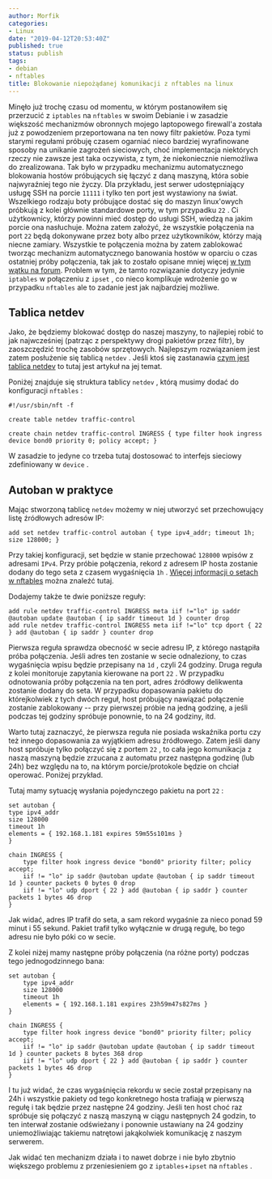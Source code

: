 ```yaml
---
author: Morfik
categories:
- Linux
date: "2019-04-12T20:53:40Z"
published: true
status: publish
tags:
- debian
- nftables
title: Blokowanie niepożądanej komunikacji z nftables na linux
---
```


Minęło już trochę czasu od momentu, w którym postanowiłem się przerzucić z `iptables` na `nftables`
w swoim Debianie i w zasadzie większość mechanizmów obronnych mojego laptopowego firewall'a została
już z powodzeniem przeportowana na ten nowy filtr pakietów. Poza tymi starymi regułami próbuję
czasem ogarniać nieco bardziej wyrafinowane sposoby na unikanie zagrożeń sieciowych, choć
implementacja niektórych rzeczy nie zawsze jest taka oczywista, z tym, że niekoniecznie niemożliwa
do zrealizowana. Tak było w przypadku mechanizmu automatycznego blokowania hostów próbujących się
łączyć z daną maszyną, która sobie najwyraźniej tego nie życzy. Dla przykładu, jest serwer
udostępniający usługę SSH na porcie `11111` i tylko ten port jest wystawiony na świat. Wszelkiego
rodzaju boty próbujące dostać się do maszyn linux'owych próbkują z kolei głównie standardowe porty,
w tym przypadku `22` . Ci użytkownicy, którzy powinni mieć dostęp do usługi SSH, wiedzą na jakim
porcie ona nasłuchuje. Można zatem założyć, że wszystkie połączenia na port `22` będą dokonywane
przez boty albo przez użytkowników, którzy mają niecne zamiary. Wszystkie te połączenia można by
zatem zablokować tworząc mechanizm automatycznego banowania hostów w oparciu o czas ostatniej próby
połączenia, tak jak to zostało opisane mniej
więcej [w tym wątku na forum](https://forum.dug.net.pl/viewtopic.php?pid=269383). Problem w tym, że
tamto rozwiązanie dotyczy jedynie `iptables` w połączeniu z `ipset` , co nieco komplikuje wdrożenie
go w przypadku `nftables` ale to zadanie jest jak najbardziej możliwe.

<!--more-->
## Tablica netdev

Jako, że będziemy blokować dostęp do naszej maszyny, to najlepiej robić to jak najwcześniej
(patrząc z perspektywy drogi pakietów przez filtr), by zaoszczędzić trochę zasobów sprzętowych.
Najlepszym rozwiązaniem jest zatem posłużenie się tablicą `netdev` . Jeśli ktoś się
zastanawia [czym jest tablica netdev](/post/unikanie-syn-icmp-udp-ping-flood-w-linux-z-nftables/)
to tutaj jest artykuł na jej temat.

Poniżej znajduje się struktura tablicy `netdev` , którą musimy dodać do konfiguracji `nftables` :

    #!/usr/sbin/nft -f

    create table netdev traffic-control

    create chain netdev traffic-control INGRESS { type filter hook ingress device bond0 priority 0; policy accept; }

W zasadzie to jedyne co trzeba tutaj dostosować to interfejs sieciowy zdefiniowany w `device` .

## Autoban w praktyce

Mając stworzoną tablicę `netdev` możemy w niej utworzyć set przechowujący listę źródłowych adresów
IP:

    add set netdev traffic-control autoban { type ipv4_addr; timeout 1h; size 128000; }

Przy takiej konfiguracji, set będzie w stanie przechować `128000` wpisów z adresami `IPv4`. Przy
próbie połączenia, rekord z adresem IP hosta zostanie dodany do tego seta z czasem wygaśnięcia
`1h` . [Więcej informacji o setach w nftables](/post/brak-wsparcia-dla-ipset-w-nftables/)
można znaleźć tutaj.

Dodajemy także te dwie poniższe reguły:

    add rule netdev traffic-control INGRESS meta iif !="lo" ip saddr @autoban update @autoban { ip saddr timeout 1d } counter drop
    add rule netdev traffic-control INGRESS meta iif !="lo" tcp dport { 22 } add @autoban { ip saddr } counter drop

Pierwsza reguła sprawdza obecność w secie adresu IP, z którego nastąpiła próba połączenia. Jeśli
adres ten zostanie w secie odnaleziony, to czas wygaśnięcia wpisu będzie przepisany na `1d` , czyli
24 godziny. Druga reguła z kolei monitoruje zapytania kierowane na port `22` . W przypadku
odnotowania próby połączenia na ten port, adres źródłowy delikwenta zostanie dodany do seta. W
przypadku dopasowania pakietu do którejkolwiek z tych dwóch reguł, host próbujący nawiązać
połączenie zostanie zablokowany -- przy pierwszej próbie na jedną godzinę, a jeśli podczas tej
godziny spróbuje ponownie, to na 24 godziny, itd.

Warto tutaj zaznaczyć, że pierwsza reguła nie posiada wskaźnika portu czy też innego dopasowania za
wyjątkiem adresu źródłowego. Zatem jeśli dany host spróbuje tylko połączyć się z portem `22` , to
cała jego komunikacja z naszą maszyną będzie zrzucana z automatu przez następna godzinę (lub 24h)
bez względu na to, na którym porcie/protokole będzie on chciał operować. Poniżej przykład.

Tutaj mamy sytuację wysłania pojedynczego pakietu na port `22` :

    set autoban {
    type ipv4_addr
    size 128000
    timeout 1h
    elements = { 192.168.1.181 expires 59m55s101ms }
    }

    chain INGRESS {
        type filter hook ingress device "bond0" priority filter; policy accept;
        iif != "lo" ip saddr @autoban update @autoban { ip saddr timeout 1d } counter packets 0 bytes 0 drop
        iif != "lo" udp dport { 22 } add @autoban { ip saddr } counter packets 1 bytes 46 drop
    }

Jak widać, adres IP trafił do seta, a sam rekord wygaśnie za nieco ponad 59 minut i 55 sekund.
Pakiet trafił tylko wyłącznie w drugą regułę, bo tego adresu nie było póki co w secie.

Z kolei niżej mamy następne próby połączenia (na różne porty) podczas tego jednogodzinnego bana:

    set autoban {
        type ipv4_addr
        size 128000
        timeout 1h
        elements = { 192.168.1.181 expires 23h59m47s827ms }
    }

    chain INGRESS {
        type filter hook ingress device "bond0" priority filter; policy accept;
        iif != "lo" ip saddr @autoban update @autoban { ip saddr timeout 1d } counter packets 8 bytes 368 drop
        iif != "lo" udp dport { 22 } add @autoban { ip saddr } counter packets 1 bytes 46 drop
    }

I tu już widać, że czas wygaśnięcia rekordu w secie został przepisany na 24h i wszystkie pakiety od
tego konkretnego hosta trafiają w pierwszą regułę i tak będzie przez następne 24 godziny. Jeśli ten
host choć raz spróbuje się połączyć z naszą maszyną w ciągu następnych 24 godzin, to ten interwał
zostanie odświeżany i ponownie ustawiany na 24 godziny uniemożliwiając takiemu natrętowi
jakąkolwiek komunikację z naszym serwerem.

Jak widać ten mechanizm działa i to nawet dobrze i nie było zbytnio większego problemu z
przeniesieniem go z `iptables`+`ipset` na `nftables` .
